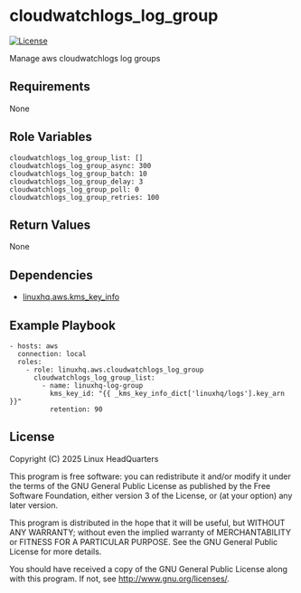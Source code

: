 # cloudwatchlogs\_log\_group

[![License](https://img.shields.io/badge/license-GPLv3-lightgreen)](https://www.gnu.org/licenses/gpl-3.0.en.html#license-text)

Manage aws cloudwatchlogs log groups

## Requirements

None

## Role Variables

    cloudwatchlogs_log_group_list: []
    cloudwatchlogs_log_group_async: 300
    cloudwatchlogs_log_group_batch: 10
    cloudwatchlogs_log_group_delay: 3
    cloudwatchlogs_log_group_poll: 0
    cloudwatchlogs_log_group_retries: 100

## Return Values

None

## Dependencies

* [linuxhq.aws.kms\_key\_info](https://github.com/linuxhq/ansible-collection-aws/tree/main/roles/kms_key_info)

## Example Playbook

    - hosts: aws
      connection: local
      roles:
        - role: linuxhq.aws.cloudwatchlogs_log_group
          cloudwatchlogs_log_group_list:
            - name: linuxhq-log-group
              kms_key_id: "{{ _kms_key_info_dict['linuxhq/logs'].key_arn }}"
              retention: 90

## License

Copyright (C) 2025 Linux HeadQuarters

This program is free software: you can redistribute it and/or modify
it under the terms of the GNU General Public License as published by
the Free Software Foundation, either version 3 of the License, or
(at your option) any later version.

This program is distributed in the hope that it will be useful,
but WITHOUT ANY WARRANTY; without even the implied warranty of
MERCHANTABILITY or FITNESS FOR A PARTICULAR PURPOSE. See the
GNU General Public License for more details.

You should have received a copy of the GNU General Public License
along with this program. If not, see <http://www.gnu.org/licenses/>.
